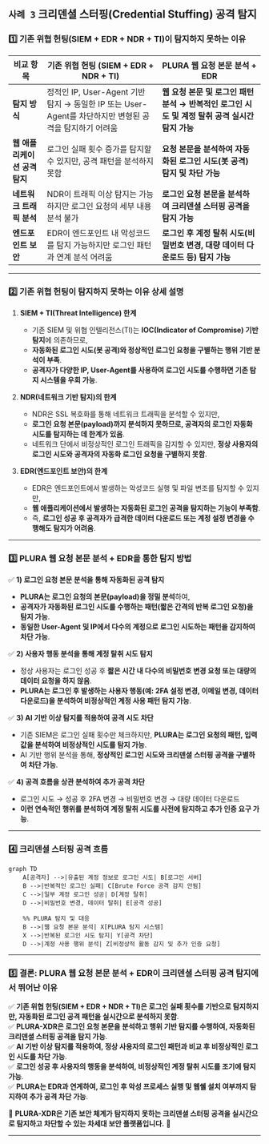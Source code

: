 ## `사례 3` 크리덴셜 스터핑(Credential Stuffing) 공격 탐지

### 1️⃣ 기존 위협 헌팅(SIEM + EDR + NDR + TI)이 탐지하지 못하는 이유

| **비교 항목** | **기존 위협 헌팅 (SIEM + EDR + NDR + TI)** | **PLURA 웹 요청 본문 분석 + EDR** |
|----------|-------------------------------|-------------------------------|
| **탐지 방식** | 정적인 IP, User-Agent 기반 탐지 → 동일한 IP 또는 User-Agent를 차단하지만 변형된 공격을 탐지하기 어려움 | **웹 요청 본문 및 로그인 패턴 분석 → 반복적인 로그인 시도 및 계정 탈취 공격 실시간 탐지 가능** |
| **웹 애플리케이션 공격 탐지** | 로그인 실패 횟수 증가를 탐지할 수 있지만, 공격 패턴을 분석하지 못함 | **요청 본문을 분석하여 자동화된 로그인 시도(봇 공격) 탐지 및 차단 가능** |
| **네트워크 트래픽 분석** | NDR이 트래픽 이상 탐지는 가능하지만 로그인 요청의 세부 내용 분석 불가 | **로그인 요청 본문을 분석하여 크리덴셜 스터핑 공격을 탐지 가능** |
| **엔드포인트 보안** | EDR이 엔드포인트 내 악성코드를 탐지 가능하지만 로그인 패턴과 연계 분석 어려움 | **로그인 후 계정 탈취 시도(비밀번호 변경, 대량 데이터 다운로드 등) 탐지 가능** |

---

### **2️⃣ 기존 위협 헌팅이 탐지하지 못하는 이유 상세 설명**  

1. **SIEM + TI(Threat Intelligence) 한계**  
   - 기존 SIEM 및 위협 인텔리전스(TI)는 **IOC(Indicator of Compromise) 기반 탐지**에 의존하므로,  
   - **자동화된 로그인 시도(봇 공격)와 정상적인 로그인 요청을 구별하는 행위 기반 분석이 부족**.  
   - **공격자가 다양한 IP, User-Agent를 사용하여 로그인 시도를 수행하면 기존 탐지 시스템을 우회 가능**.  

2. **NDR(네트워크 기반 탐지)의 한계**  
   - NDR은 SSL 복호화를 통해 네트워크 트래픽을 분석할 수 있지만,  
   - **로그인 요청 본문(payload)까지 분석하지 못하므로, 공격자의 로그인 자동화 시도를 탐지하는 데 한계가 있음**.  
   - 네트워크 단에서 비정상적인 로그인 트래픽을 감지할 수 있지만, **정상 사용자의 로그인 시도와 공격자의 자동화 로그인 요청을 구별하지 못함**.  

3. **EDR(엔드포인트 보안)의 한계**  
   - EDR은 엔드포인트에서 발생하는 악성코드 실행 및 파일 변조를 탐지할 수 있지만,  
   - **웹 애플리케이션에서 발생하는 자동화된 로그인 공격을 탐지하는 기능이 부족함**.  
   - 즉, **로그인 성공 후 공격자가 급격한 데이터 다운로드 또는 계정 설정 변경을 수행해도 탐지가 어려움**.  

---

### **3️⃣ PLURA 웹 요청 본문 분석 + EDR을 통한 탐지 방법**

✅ **1) 로그인 요청 본문 분석을 통해 자동화된 공격 탐지**  
   - **PLURA는 로그인 요청의 본문(payload)을 정밀 분석**하여,  
   - **공격자가 자동화된 로그인 시도를 수행하는 패턴(짧은 간격의 반복 로그인 요청)을 탐지 가능**.  
   - **동일한 User-Agent 및 IP에서 다수의 계정으로 로그인 시도하는 패턴을 감지하여 차단 가능**.  

✅ **2) 사용자 행동 분석을 통해 계정 탈취 시도 탐지**  
   - 정상 사용자는 로그인 성공 후 **짧은 시간 내 다수의 비밀번호 변경 요청 또는 대량의 데이터 요청을 하지 않음**.  
   - **PLURA는 로그인 후 발생하는 사용자 행동(예: 2FA 설정 변경, 이메일 변경, 데이터 다운로드)을 분석하여 비정상적인 계정 사용 패턴 탐지 가능**.  

✅ **3) AI 기반 이상 탐지를 적용하여 공격 시도 차단**  
   - 기존 SIEM은 로그인 실패 횟수만 체크하지만, **PLURA는 로그인 요청의 패턴, 입력값을 분석하여 비정상적인 시도를 탐지 가능**.  
   - AI 기반 행위 분석을 통해, **정상적인 로그인 시도와 크리덴셜 스터핑 공격을 구별하여 차단 가능**.  

✅ **4) 공격 흐름을 상관 분석하여 추가 공격 차단**  
   - 로그인 시도 → 성공 후 2FA 변경 → 비밀번호 변경 → 대량 데이터 다운로드  
   - **이런 연속적인 행위를 분석하여 계정 탈취 시도를 사전에 탐지하고 추가 인증 요구 가능**.  

---

### 4️⃣ 크리덴셜 스터핑 공격 흐름

```mermaid
graph TD
    A[공격자] -->|유출된 계정 정보로 로그인 시도| B[로그인 서버]
    B -->|반복적인 로그인 실패| C[Brute Force 공격 감지 안됨]
    C -->|일부 계정 로그인 성공| D[계정 탈취]
    D -->|비밀번호 변경, 데이터 탈취| E[공격 성공]

    %% PLURA 탐지 및 대응
    B -->|웹 요청 본문 분석| X[PLURA 탐지 시스템]
    X -->|반복된 로그인 시도 탐지| Y[공격 차단]
    D -->|계정 사용 행위 분석| Z[비정상적 활동 감지 및 추가 인증 요청]
```

---

### **5️⃣ 결론: PLURA 웹 요청 본문 분석 + EDR이 크리덴셜 스터핑 공격 탐지에서 뛰어난 이유**  

✅ **기존 위협 헌팅(SIEM + EDR + NDR + TI)은 로그인 실패 횟수를 기반으로 탐지하지만, 자동화된 로그인 공격 패턴을 실시간으로 분석하지 못함**.  
✅ **PLURA-XDR은 로그인 요청 본문을 분석하고 행위 기반 탐지를 수행하여, 자동화된 크리덴셜 스터핑 공격을 탐지 가능**.  
✅ **AI 기반 이상 탐지를 적용하여, 정상 사용자의 로그인 패턴과 비교 후 비정상적인 로그인 시도를 차단 가능**.  
✅ **로그인 성공 후 사용자의 행동을 분석하여, 비정상적인 계정 탈취 시도를 조기에 탐지 가능**.  
✅ **PLURA는 EDR과 연계하여, 로그인 후 악성 프로세스 실행 및 웹쉘 설치 여부까지 탐지하여 추가 공격 차단 가능**.  

🔹 **PLURA-XDR은 기존 보안 체계가 탐지하지 못하는 크리덴셜 스터핑 공격을 실시간으로 탐지하고 차단할 수 있는 차세대 보안 플랫폼입니다.** 🚀  

---
 
